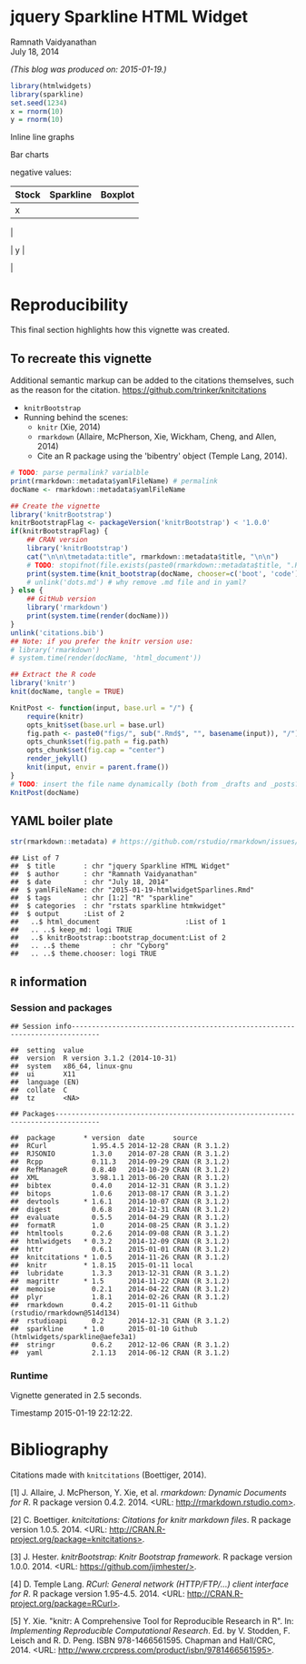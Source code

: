 # jquery Sparkline HTML Widget
Ramnath Vaidyanathan  
July 18, 2014  


<!-- setup vignette boiler plate
NB: Do not add yaml code here, put it at the start of the top level Rmd -->

*(This blog was produced on: 2015-01-19.)*  




<!-- NB: Do not add yaml code here, put it at the start of the top level Rmd -->









```r
library(htmlwidgets)
library(sparkline)
set.seed(1234)
x = rnorm(10)
y = rnorm(10)
```


Inline line graphs <!--html_preserve--><span id="htmlwidget-5533" class="sparkline"></span>
<script type="application/json" data-for="htmlwidget-5533">{ "x": {
 "values": [ -1.207065749385421,  0.27742924211066, 1.084441176683056, -2.345697702629349,  0.42912468881105, 0.506055892157574, -0.5747399601346488, -0.546631855784187, -0.564451999093283, -0.8900378290441038 ],
"options": {
 "height":                20,
"width":                60 
},
"width":                60,
"height":                20 
},"evals": [  ] }</script><!--/html_preserve-->

Bar charts  <!--html_preserve--><span id="htmlwidget-6464" class="sparkline"></span>
<script type="application/json" data-for="htmlwidget-6464">{ "x": {
 "values": [ 1.207065749385421,  0.27742924211066, 1.084441176683056, 2.345697702629349,  0.42912468881105, 0.506055892157574, 0.5747399601346488, 0.546631855784187, 0.564451999093283, 0.8900378290441038 ],
"options": {
 "type": "bar",
"height":                20,
"width":                60 
},
"width":                60,
"height":                20 
},"evals": [  ] }</script><!--/html_preserve-->  negative values: <!--html_preserve--><span id="htmlwidget-3118" class="sparkline"></span>
<script type="application/json" data-for="htmlwidget-3118">{ "x": {
 "values": [ -1.207065749385421,  0.27742924211066, 1.084441176683056, -2.345697702629349,  0.42912468881105, 0.506055892157574, -0.5747399601346488, -0.546631855784187, -0.564451999093283, -0.8900378290441038 ],
"options": {
 "type": "bar",
"height":                20,
"width":                60 
},
"width":                60,
"height":                20 
},"evals": [  ] }</script><!--/html_preserve-->

| Stock | Sparkline         | Boxplot  
|-------|-------------------|--------
| x     | <!--html_preserve--><span id="htmlwidget-6218" class="sparkline"></span>
<script type="application/json" data-for="htmlwidget-6218">{ "x": {
 "values": [ -1.207065749385421,  0.27742924211066, 1.084441176683056, -2.345697702629349,  0.42912468881105, 0.506055892157574, -0.5747399601346488, -0.546631855784187, -0.564451999093283, -0.8900378290441038 ],
"options": {
 "height":                20,
"width":                60 
},
"width":                60,
"height":                20 
},"evals": [  ] }</script><!--/html_preserve-->  | <!--html_preserve--><span id="htmlwidget-3298" class="sparkline"></span>
<script type="application/json" data-for="htmlwidget-3298">{ "x": {
 "values": [ -1.207065749385421,  0.27742924211066, 1.084441176683056, -2.345697702629349,  0.42912468881105, 0.506055892157574, -0.5747399601346488, -0.546631855784187, -0.564451999093283, -0.8900378290441038 ],
"options": {
 "type": "box",
"height":                20,
"width":                60 
},
"width":                60,
"height":                20 
},"evals": [  ] }</script><!--/html_preserve-->
| y     | <!--html_preserve--><span id="htmlwidget-5020" class="sparkline"></span>
<script type="application/json" data-for="htmlwidget-5020">{ "x": {
 "values": [ -0.477192699753547, -0.998386444859704, -0.77625389463799, 0.06445881727626934, 0.9594940589707713, -0.1102854943907743, -0.5110095058066422, -0.9111954166298112, -0.8371716802689395, 2.415835178489341 ],
"options": {
 "height":                20,
"width":                60 
},
"width":                60,
"height":                20 
},"evals": [  ] }</script><!--/html_preserve-->  | <!--html_preserve--><span id="htmlwidget-6771" class="sparkline"></span>
<script type="application/json" data-for="htmlwidget-6771">{ "x": {
 "values": [ -0.477192699753547, -0.998386444859704, -0.77625389463799, 0.06445881727626934, 0.9594940589707713, -0.1102854943907743, -0.5110095058066422, -0.9111954166298112, -0.8371716802689395, 2.415835178489341 ],
"options": {
 "type": "box",
"height":                20,
"width":                60 
},
"width":                60,
"height":                20 
},"evals": [  ] }</script><!--/html_preserve-->


<!-- *** reproducibility *** 
NB: Do not add yaml code here, put it at the start of the top level Rmd 
-->

# Reproducibility
This final section highlights how this vignette was created.

## To recreate this vignette

Additional semantic markup can be added to the citations themselves, such as the reason for the citation. 
https://github.com/trinker/knitcitations 

* `knitrBootstrap` 
* Running behind the scenes:  
    * `knitr` (Xie, 2014) 
    * `rmarkdown` (Allaire, McPherson, Xie, Wickham, Cheng, and Allen, 2014) 
    * Cite an R package using the 'bibentry' object (Temple Lang, 2014).



```r
# TODO: parse permalink? varialble
print(rmarkdown::metadata$yamlFileName) # permalink
docName <- rmarkdown::metadata$yamlFileName

## Create the vignette
library('knitrBootstrap') 
knitrBootstrapFlag <- packageVersion('knitrBootstrap') < '1.0.0'
if(knitrBootstrapFlag) {
    ## CRAN version
    library('knitrBootstrap')
    cat("\n\n\tmetadata:title", rmarkdown::metadata$title, "\n\n")
    # TODO: stopifnot(file.exists(paste0(rmarkdown::metadata$title, ".Rmd")))
    print(system.time(knit_bootstrap(docName, chooser=c('boot', 'code'), show_code = TRUE)))
    # unlink('dots.md') # why remove .md file and in yaml?
} else {
    ## GitHub version
    library('rmarkdown')
    print(system.time(render(docName)))
}
unlink('citations.bib')
## Note: if you prefer the knitr version use:
# library('rmarkdown')
# system.time(render(docName, 'html_document'))

## Extract the R code
library('knitr')
knit(docName, tangle = TRUE)

KnitPost <- function(input, base.url = "/") {
    require(knitr)
    opts_knit$set(base.url = base.url)
    fig.path <- paste0("figs/", sub(".Rmd$", "", basename(input)), "/")
    opts_chunk$set(fig.path = fig.path)
    opts_chunk$set(fig.cap = "center")
    render_jekyll()
    knit(input, envir = parent.frame())
}
# TODO: insert the file name dynamically (both from _drafts and _posts?)
KnitPost(docName)
```

## YAML boiler plate

```r
str(rmarkdown::metadata) # https://github.com/rstudio/rmarkdown/issues/260
```

```
## List of 7
##  $ title       : chr "jquery Sparkline HTML Widget"
##  $ author      : chr "Ramnath Vaidyanathan"
##  $ date        : chr "July 18, 2014"
##  $ yamlFileName: chr "2015-01-19-htmlwidgetSparlines.Rmd"
##  $ tags        : chr [1:2] "R" "sparkline"
##  $ categories  : chr "rstats sparkline htmkwidget"
##  $ output      :List of 2
##   ..$ html_document                     :List of 1
##   .. ..$ keep_md: logi TRUE
##   ..$ knitrBootstrap::bootstrap_document:List of 2
##   .. ..$ theme        : chr "Cyborg"
##   .. ..$ theme.chooser: logi TRUE
```

## `R` information

### Session and packages

```
## Session info-----------------------------------------------------------------------------
```

```
##  setting  value                       
##  version  R version 3.1.2 (2014-10-31)
##  system   x86_64, linux-gnu           
##  ui       X11                         
##  language (EN)                        
##  collate  C                           
##  tz       <NA>
```

```
## Packages---------------------------------------------------------------------------------
```

```
##  package       * version  date       source                                
##  RCurl           1.95.4.5 2014-12-28 CRAN (R 3.1.2)                        
##  RJSONIO         1.3.0    2014-07-28 CRAN (R 3.1.2)                        
##  Rcpp            0.11.3   2014-09-29 CRAN (R 3.1.2)                        
##  RefManageR      0.8.40   2014-10-29 CRAN (R 3.1.2)                        
##  XML             3.98.1.1 2013-06-20 CRAN (R 3.1.2)                        
##  bibtex          0.4.0    2014-12-31 CRAN (R 3.1.2)                        
##  bitops          1.0.6    2013-08-17 CRAN (R 3.1.2)                        
##  devtools      * 1.6.1    2014-10-07 CRAN (R 3.1.2)                        
##  digest          0.6.8    2014-12-31 CRAN (R 3.1.2)                        
##  evaluate        0.5.5    2014-04-29 CRAN (R 3.1.2)                        
##  formatR         1.0      2014-08-25 CRAN (R 3.1.2)                        
##  htmltools       0.2.6    2014-09-08 CRAN (R 3.1.2)                        
##  htmlwidgets   * 0.3.2    2014-12-09 CRAN (R 3.1.2)                        
##  httr            0.6.1    2015-01-01 CRAN (R 3.1.2)                        
##  knitcitations * 1.0.5    2014-11-26 CRAN (R 3.1.2)                        
##  knitr         * 1.8.15   2015-01-11 local                                 
##  lubridate       1.3.3    2013-12-31 CRAN (R 3.1.2)                        
##  magrittr      * 1.5      2014-11-22 CRAN (R 3.1.2)                        
##  memoise         0.2.1    2014-04-22 CRAN (R 3.1.2)                        
##  plyr            1.8.1    2014-02-26 CRAN (R 3.1.2)                        
##  rmarkdown       0.4.2    2015-01-11 Github (rstudio/rmarkdown@514d134)    
##  rstudioapi      0.2      2014-12-31 CRAN (R 3.1.2)                        
##  sparkline     * 1.0      2015-01-10 Github (htmlwidgets/sparkline@aefe3a1)
##  stringr         0.6.2    2012-12-06 CRAN (R 3.1.2)                        
##  yaml            2.1.13   2014-06-12 CRAN (R 3.1.2)
```

### Runtime 

Vignette generated in 2.5 seconds.   
<p>Timestamp 2015-01-19 22:12:22. <!-- Date the vignette was generated -->

<!-- *** Bibliography END ***
NB: Do not add yaml code here, put it at the start of the top level Rmd 
-->

# Bibliography

Citations made with `knitcitations` (Boettiger, 2014).


[1] J. Allaire, J. McPherson, Y. Xie, et al. _rmarkdown: Dynamic Documents for
R_. R package version 0.4.2. 2014. <URL: http://rmarkdown.rstudio.com>.

[2] C. Boettiger. _knitcitations: Citations for knitr markdown files_. R package
version 1.0.5. 2014. <URL: http://CRAN.R-project.org/package=knitcitations>.

[3] J. Hester. _knitrBootstrap: Knitr Bootstrap framework._ R package version
1.0.0. 2014. <URL: https://github.com/jimhester/>.

[4] D. Temple Lang. _RCurl: General network (HTTP/FTP/...) client interface for
R_. R package version 1.95-4.5. 2014. <URL:
http://CRAN.R-project.org/package=RCurl>.

[5] Y. Xie. "knitr: A Comprehensive Tool for Reproducible Research in R". In:
_Implementing Reproducible Computational Research_. Ed. by V. Stodden, F. Leisch
and R. D. Peng. ISBN 978-1466561595. Chapman and Hall/CRC, 2014. <URL:
http://www.crcpress.com/product/isbn/9781466561595>.


